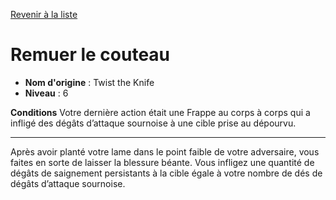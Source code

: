 [Revenir à la liste](..)

# Remuer le couteau

 * **Nom d'origine** : Twist the Knife
 * **Niveau** : 6


<p><strong>Conditions</strong> Votre dernière action était une Frappe au corps à corps qui a infligé des dégâts d’attaque sournoise à une cible prise au dépourvu.</p>
<hr>
<p>Après avoir planté votre lame dans le point faible de votre adversaire, vous faites en sorte de laisser la blessure béante. Vous infligez une quantité de dégâts de saignement persistants à la cible égale à votre nombre de dés de dégâts d’attaque sournoise.</p>